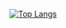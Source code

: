 [![Top Langs](https://github-readme-stats.vercel.app/api/top-langs/?username=anuraghazra)](https://github.com/bryanmontalv/github-readme-stats)
<!-- [![Anurag's GitHub stats](https://github-readme-stats.vercel.app/api?username=bryanmontalvan)](https://github.com/anuraghazra/github-readme-stats) -->
<!--
**bryanmontalvan/bryanmontalvan** is a ✨ _special_ ✨ repository because its `README.md` (this file) appears on your GitHub profile.

Here are some ideas to get you started:

- 🔭 I’m currently working on ...
- 🌱 I’m currently learning ...
- 👯 I’m looking to collaborate on ...
- 🤔 I’m looking for help with ...
- 💬 Ask me about ...
- 📫 How to reach me: ...
- 😄 Pronouns: ...
- ⚡ Fun fact: ...
-->
